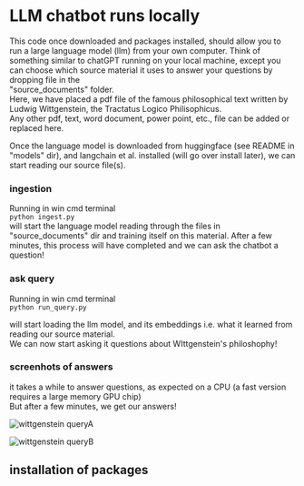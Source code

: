 # LLM chatbot runs locally   
This code once downloaded and packages installed, should allow you to run a large language model (llm) from your own computer.
Think of something similar to chatGPT running on your local machine, except you can choose which source material it uses to answer your questions by dropping file in the  
"source_documents" folder.  
Here, we have placed a pdf file of the famous philosophical text written by Ludwig Wittgenstein, the Tractatus Logico Philisophicus.  
Any other pdf, text, word document, power point, etc., file can be added or replaced here.   

Once the language model is downloaded from huggingface (see README in "models" dir), and langchain et al. installed (will go over install later), we can start reading our source file(s).  

### ingestion
Running in win cmd terminal  
  ```python ingest.py```  
  will start the language model reading through the files in "source_documents" dir and training itself on this material.
  After a few minutes, this process will have completed and we can ask the chatbot a question!  

### ask query  
Running in win cmd terminal  
```python run_query.py```  

will start loading the llm model, and its embeddings i.e. what it learned from reading our source material.  
We can now start asking it questions about WIttgenstein's philoshophy!   

### screenhots of answers  
it takes a while to answer questions, as expected on a CPU (a fast version requires a large memory GPU chip)  
But after a few minutes, we get our answers!  

![wittgenstein queryA](https://github.com/oliver-bigdata/local-llm-chatbot/blob/main/screenshots/wittgen.png?raw=true)  

![wittgenstein queryB](https://github.com/oliver-bigdata/local-llm-chatbot/blob/main/screenshots/wittgen%20query%20lion.png?raw=true)


## installation of packages  

  
